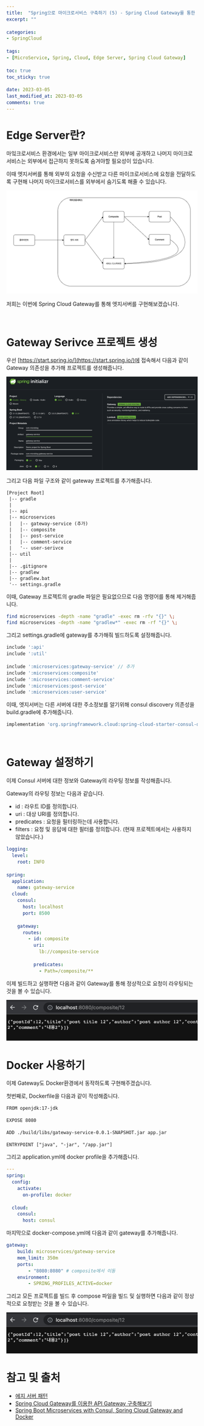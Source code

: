 ```yaml
---
title:  "Spring으로 마이크로서비스 구축하기 (5) - Spring Cloud Gateway를 통한 엣지서버 만들기"
excerpt: ""

categories:
- SpringCloud

tags:
- [MicroService, Spring, Cloud, Edge Server, Spring Cloud Gateway]

toc: true
toc_sticky: true

date: 2023-03-05
last_modified_at: 2023-03-05
comments: true
---
```


# Edge Server란?

마잌크로서비스 환경에서는 일부 마이크로서비스만 외부에 공개하고 나머지 마이크로서비스는 외부에서 접근하지 못하도록 숨겨야할 필요성이 있습니다.

이때 엣지서버를 통해 외부의 요청을 수신받고 다른 마이크로서비스에 요청을 전달하도록 구현해 나머지 마이크로서비스를 외부에서 숨기도록 해줄 수 있습니다.

<img src='../../assets/images/spring-cloud/gateway/EdgeDiagram.png'>

저희는 이번에 Spring Cloud Gateway를 통해 엣지서버를 구현해보겠습니다.

<br/>

# Gateway Serivce 프로젝트 생성

우선 [https://start.spring.io/](https://start.spring.io/)에 접속해서 다음과 같이 Gateway 의존성을 추가해 프로젝트를 생성해줍니다.

<img src='../../assets/images/spring-cloud/gateway/gateway-프로젝트생성.png'>

그리고 다음 파일 구조와 같이 gateway 프로젝트를 추가해줍니다.

```text
[Project Root]
 |-- gradle
 |
 |-- api
 |-- microservices
 |   |-- gateway-service (추가)
 |   |-- composite
 |   |-- post-service
 |   |-- comment-service
 |   '-- user-serivce
 |-- util
 |
 |-- .gitignore
 |-- gradlew
 |-- gradlew.bat
 '-- settings.gradle   
```

이때, Gateway 프로젝트의 gradle 파일은 필요없으므로 다음 명령어를 통해 제거해줍니다.

```bash
find microservices -depth -name "gradle" -exec rm -rfv "{}" \;
find microservices -depth -name "gradlew*" -exec rm -rf "{}" \;
```

그리고 settings.gradle에 gateway를 추가해줘 빌드하도록 설정해줍니다.

```gradle
include ':api'
include ':util'

include ':microservices:gateway-service' // 추가
include ':microservices:composite'
include ':microservices:comment-service'
include ':microservices:post-service'
include ':microservices:user-service'
```

이때, 엣지서버는 다른 서버에 대한 주소정보를 알기위해 consul discovery 의존성을 build.gradle에 추가해줍니다.

```gradle
implementation 'org.springframework.cloud:spring-cloud-starter-consul-discovery:3.0.4'
```

<br/>

# Gateway 설정하기

이제 Consul 서버에 대한 정보와 Gateway의 라우팅 정보를 작성해줍니다.

Gateway의 라우팅 정보는 다음과 같습니다.

- id : 라우트 ID를 정의합니다.
- uri : 대상 URI를 정의합니다.
- predicates : 요청을 필터링하는데 사용합니다.
- filters : 요청 및 응답에 대한 필터를 정의합니다. (현재 프로젝트에서는 사용하지 않았습니다.)

```yml
logging:
  level:
    root: INFO

spring:
  application:
    name: gateway-service
  cloud:
    consul:
      host: localhost
      port: 8500

    gateway:
      routes:
        - id: composite
          uri:
            lb://composite-service

          predicates:
            - Path=/composite/**
```

이제 빌드하고 실행하면 다음과 같이 Gateway를 통해 정상적으로 요청이 라우팅되는 것을 볼 수 있습니다.

<img src='../../assets/images/spring-cloud/gateway/Gateway-Result.png'>

<br/>

# Docker 사용하기

이제 Gateway도 Docker환경에서 동작하도록 구현해주겠습니다.

첫번째로, Dockerfile을 다음과 같이 작성해줍니다.

```docker
FROM openjdk:17-jdk

EXPOSE 8080

ADD ./build/libs/gateway-service-0.0.1-SNAPSHOT.jar app.jar

ENTRYPOINT ["java", "-jar", "/app.jar"]
```

그리고 application.yml에 docker profile을 추가해줍니다.

```yml
---
spring:
  config:
    activate:
      on-profile: docker

  cloud:
    consul:
      host: consul
```

마지막으로 docker-compose.yml에 다음과 같이 gateway를 추가해줍니다.

```yml
gateway:
    build: microservices/gateway-service
    mem_limit: 350m
    ports:
        - "8080:8080" # composite에서 이동
    environment:
        - SPRING_PROFILES_ACTIVE=docker
```

그리고 모든 프로젝트를 빌드 후 compose 파일을 빌드 및 실행하면 다음과 같이 정상적으로 요청받는 것을 볼 수 있습니다.

<img src='../../assets/images/spring-cloud/gateway/Gateway-Result.png'>


<br/>

# 참고 및 출처

- [에지 서버 패턴](https://clarkshim.tistory.com/145)
- [Spring Cloud Gateway를 이용한 API Gateway 구축해보기](https://wildeveloperetrain.tistory.com/207)
- [Spring Boot Microservices with Consul, Spring Cloud Gateway and Docker](https://blog.devops.dev/spring-boot-microservices-with-consul-spring-cloud-gateway-and-docker-789b624d1d32)
